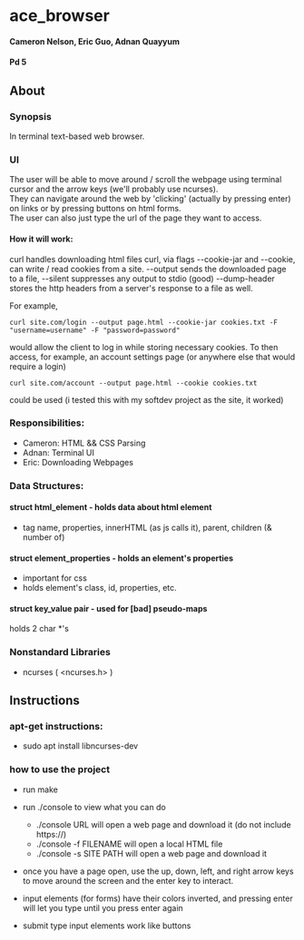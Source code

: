 # ace_browser

#### Cameron Nelson, Eric Guo, Adnan Quayyum  
#### Pd 5

## About
### Synopsis
In terminal text-based web browser.

### UI
The user will be able to move around / scroll the webpage using terminal cursor and the arrow keys (we'll probably use ncurses).    
They can navigate around the web by 'clicking' (actually by pressing enter) on links or by pressing buttons on html forms.  
The user can also just type the url of the page they want to access.

#### How it will work:
curl handles downloading html files
curl, via flags --cookie-jar and --cookie, can write / read cookies from a site.
--output sends the downloaded page to a file, --silent suppresses any output to stdio (good) 
--dump-header stores the http headers from a server's response to a file as well.

For example,
```
curl site.com/login --output page.html --cookie-jar cookies.txt -F "username=username" -F "password=password"
```
would allow the client to log in while storing necessary cookies.
To then access, for example, an account settings page (or anywhere else that would require a login) 
```
curl site.com/account --output page.html --cookie cookies.txt 
```
could be used (i tested this with my softdev project as the site, it worked)

### Responsibilities:
- Cameron: HTML && CSS Parsing
- Adnan: Terminal UI
- Eric: Downloading Webpages

### Data Structures:
#### struct html_element - holds data about html element
- tag name, properties, innerHTML (as js calls it), parent, children (& number of)

#### struct element_properties - holds an element's properties
- important for css
- holds element's class, id, properties, etc.

#### struct key_value pair - used for \[bad\] pseudo-maps
  holds 2 char *'s

### Nonstandard Libraries
- ncurses ( <ncurses.h> ) 

## Instructions
### apt-get instructions:
- sudo apt install libncurses-dev

### how to use the project
- run make
- run ./console to view what you can do
  - ./console URL will open a web page and download it (do not include https://)
  - ./console -f FILENAME will open a local HTML file
  - ./console -s SITE PATH will open a web page and download it
  
- once you have a page open, use the up, down, left, and right arrow keys to move around the screen and the enter key to interact.
- input elements (for forms) have their colors inverted, and pressing enter will let you type until you press enter again
- submit type input elements work like buttons

